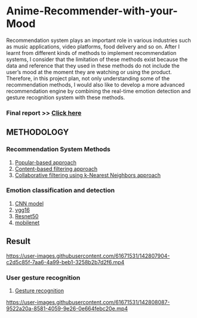 # Anime-Recommender-with-your-Mood

Recommendation system plays an important role in various industries such as music applications,
video platforms, food delivery and so on. After I learnt from different kinds of methods to implement
recommendation systems, I consider that the limitation of these methods exist because the data and
reference that they used in these methods do not include the user’s mood at the moment they are
watching or using the product. Therefore, in this project plan, not only understanding some of the
recommendation methods, I would also like to develop a more advanced recommendation engine by
combining the real-time emotion detection and gesture recognition system with these methods.
### Final report >> [Click here](https://github.com/boyleerock/Anime-Recommender-with-your-Mood/blob/main/Final%20report_Applied%20Machine%20Learning_Po-Yi%20Lee.pdf)
## METHODOLOGY
### Recommendation System Methods
1. [Popular-based approach](https://github.com/boyleerock/Anime-Recommender-with-your-Mood/blob/main/Popular_based_rc.ipynb)
2. [Content-based filtering approach](https://github.com/boyleerock/Anime-Recommender-with-your-Mood/blob/main/cosinesimilarity_rs.ipynb)
3. [Collaborative filtering using k-Nearest Neighbors approach](https://github.com/boyleerock/Anime-Recommender-with-your-Mood/blob/main/Collaborative_filtering_knn.ipynb)

### Emotion classification and detection
1. [CNN model](https://github.com/boyleerock/Anime-Recommender-with-your-Mood/blob/main/emotions.py)
2. [vgg16](https://github.com/boyleerock/Anime-Recommender-with-your-Mood/blob/main/vgg16.ipynb)
3. [Resnet50](https://github.com/boyleerock/Anime-Recommender-with-your-Mood/blob/main/resnet50.ipynb)
4. [mobilenet](https://github.com/boyleerock/Anime-Recommender-with-your-Mood/blob/main/mobilenet.ipynb)

## Result

https://user-images.githubusercontent.com/61671531/142807904-c2d5c85f-7aa6-4a99-beb1-3258b2b7d2f6.mp4



### User gesture recognition
1. [Gesture recognition](https://github.com/boyleerock/Anime-Recommender-with-your-Mood/blob/main/ThumbsUpDownProject.py)




https://user-images.githubusercontent.com/61671531/142808087-9522a20a-8581-4059-9e26-0e664febc20e.mp4



